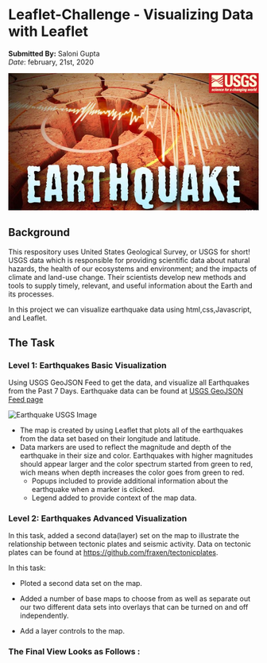 # Leaflet-Challenge - Visualizing Data with Leaflet
**Submitted By:** Saloni Gupta\
_Date_: february, 21st, 2020 

![Earthquake USGS Image](./Leaflet-Step-1/Images/earthquake_USGS.JPG)
## Background
This respository uses United States Geological Survey, or USGS for short! USGS data which is responsible for providing scientific data about natural hazards, the health of our ecosystems and environment; and the impacts of climate and land-use change. Their scientists develop new methods and tools to supply timely, relevant, and useful information about the Earth and its processes.

In this project we can visualize earthquake data using html,css,Javascript, and Leaflet.

## The Task
### Level 1: Earthquakes Basic Visualization
Using USGS GeoJSON Feed to get the data, and visualize all Earthquakes from the Past 7 Days. Earthquake data can be found at [USGS GeoJSON Feed page](https://earthquake.usgs.gov/earthquakes/feed/v1.0/geojson.php)

![Earthquake USGS Image](./Leaflet-Step-1/Images/basic.JPG)
- The map is created by using Leaflet that plots all of the earthquakes from the data set based on their longitude and latitude.
- Data markers are used to reflect the magnitude and depth of the earthquake in their size and color. Earthquakes with higher magnitudes should appear larger and the color spectrum started from green to red, wich means when depth increases the color goes from green to red.
  - Popups included to provide additional information about the earthquake when a marker is clicked.</br>
  - Legend added to provide context of the map data. </br>

### Level 2: Earthquakes Advanced Visualization
In this task, added a second data(layer) set on the map to illustrate the relationship between tectonic plates and seismic activity. Data on tectonic plates can be found at https://github.com/fraxen/tectonicplates.

In this task:

- Ploted a second data set on the map.

- Added a number of base maps to choose from as well as separate out our two different data sets into overlays that can be turned on and off independently.

- Add a layer controls to the map.

### The Final View Looks as Follows :
